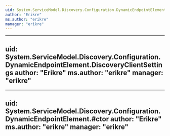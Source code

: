 ```yaml
---
uid: System.ServiceModel.Discovery.Configuration.DynamicEndpointElement
author: "Erikre"
ms.author: "erikre"
manager: "erikre"
---
```


---
uid: System.ServiceModel.Discovery.Configuration.DynamicEndpointElement.DiscoveryClientSettings
author: "Erikre"
ms.author: "erikre"
manager: "erikre"
---

---
uid: System.ServiceModel.Discovery.Configuration.DynamicEndpointElement.#ctor
author: "Erikre"
ms.author: "erikre"
manager: "erikre"
---
